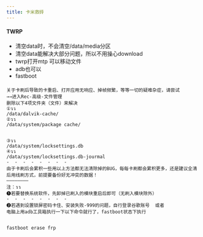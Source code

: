 ```yaml
---
title: 卡米救砖
---
```



#### TWRP

- 清空data时，不会清空/data/media分区
- 清空data能解决大部分问题，所以不用操心download
- twrp打开mtp 可以移动文件
- adb也可以
- fastboot

#### 



```
关于卡刷后导致的卡重启、打开应用无响应、掉帧频繁，等等一切的疑难杂症，请尝试
→→进入Rec-高级-文件管理
删除以下4项文件夹（文件）来解决
①↴↴
/data/dalvik-cache/
②↴↴
/data/system/package cache/


③↴↴
/data/system/locksettings.db
④↴↴
/data/system/locksettings.db-jourmal
-  -  -  -  -  -  -  -
由于卡刷后会累积一些用以上方法都无法清除掉的BUG，每每卡刷都会累积更多，还是建议全清后用线刷方式，前提要备份好无冲突的数据！
————————
注：↴↴
❶若要替换系统软件，先卸掉已刷入的模块重启后即可（无刷入模块除外）
-  -  -  -  -  -  -  -
❷若遇到设置锁屏密码卡住、安装失败-999的问题，自行登录谷歌账号  或者
电脑上用adb工具箱执行一下以下命令就行了，fastboot状态下执行


fastboot erase frp
```